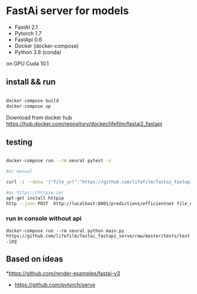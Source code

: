 # FastAi server for models


* FastAI 2.1
* Pytorch 1.7  
* FastApi 0.6
* Docker (docker-compose)
* Python 3.8 (conda)

on GPU Cuda 10.1



## install && run

```python

docker-compose build 
docker-compose up 

```

Download from docker hub https://hub.docker.com/repository/docker/lifefilm/fastai2_fastapi

## testing


```bash

docker-compose run --rm neural pytest -s

#or manual

curl -i --data '{"file_url":"https://github.com/lifefilm/fastai_fastapi_serve/raw/master/tests/test.jpg"}' http://localhost:8001/predictions/efficientnet

#or https://httpie.io/
apt-get install httpie  
http --json POST  http://localhost:8001/predictions/efficientnet file_url=https://github.com/lifefilm/fastai_fastapi_serve/raw/master/tests/test.jpg

```

### run in console without api

`docker-compose run --rm neural python main.py https://github.com/lifefilm/fastai_fastapi_serve/raw/master/tests/test.jpg`

## Based on ideas

*https://github.com/render-examples/fastai-v3
* https://github.com/pytorch/serve